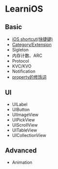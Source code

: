 # LearniOS



## Basic

* [iOS shortcut(快捷键)](https://github.com/fengzhihao123/LearniOS/blob/master/Basic/iOSshortcut.md)
* [Category/Extension](https://github.com/fengzhihao123/LearniOS/blob/master/Basic/Category:Extension.md)
* Sigleton
* 内存计数、ARC
* Protocol
* KVC/KVO
* Notification
* [property的修饰词](https://github.com/fengzhihao123/LearniOS/blob/master/Basic/property修饰词.md)

## UI
* UILabel
* UIButton
* UIImageView
* UIPickView
* UIScrollView
* UITableView
* UICollectionView

## Advanced
* Animation
